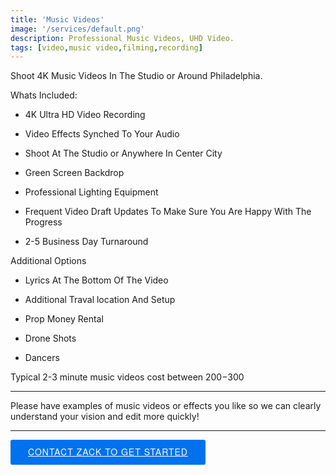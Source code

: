 ```yaml
---
title: 'Music Videos'
image: '/services/default.png'
description: Professional Music Videos, UHD Video.
tags: [video,music video,filming,recording]
---
```

Shoot 4K Music Videos In The Studio or Around Philadelphia.

Whats Included:

- 4K Ultra HD Video Recording

- Video Effects Synched To Your Audio

- Shoot At The Studio or Anywhere In Center City

- Green Screen Backdrop

- Professional Lighting Equipment

- Frequent Video Draft Updates To Make Sure You Are Happy With The Progress

- 2-5 Business Day Turnaround

Additional Options

- Lyrics At The Bottom Of The Video

- Additional Traval location And Setup

- Prop Money Rental

- Drone Shots

- Dancers

Typical 2-3 minute music videos cost between $200-$300

<!-- - Click <a href="/contact">HERE</a> for examples of previous videos weve worked on. -->

- - -

Please have examples of music videos or effects you like so we can clearly understand your vision and edit more quickly!

- - -

<!-- Start Square Appointments Embed code --> <a target="_top" style=" background-color: #0072ee; color: white; height: 40px; text-transform: uppercase; font-family: 'Square Market', 'helvetica neue', helvetica, arial, sans-serif; letter-spacing: 1px; line-height: 38px; padding: 0 28px; border-radius: 3px; font-weight: 500; font-size: 14px; cursor: pointer; display: inline-block; " href="/contact">Contact Zack To Get Started</a> <!-- End Square Appointments Embed code -->

